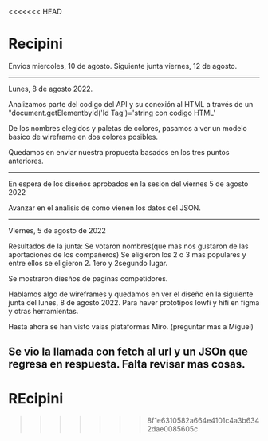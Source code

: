 <<<<<<< HEAD
# Recipini

Envios miercoles, 10 de agosto.
Siguiente junta viernes, 12 de agosto.

---

Lunes, 8 de agosto 2022.

Analizamos parte del codigo del API y su conexión al HTML a través de un "document.getElementbyId('Id Tag')='string con codigo HTML'

De los nombres elegidos y paletas de colores, pasamos a ver un modelo basico de wireframe en dos colores posibles.

Quedamos en enviar nuestra propuesta basados en los tres puntos anteriores.

---

En espera de los diseños aprobados en la sesion del viernes 5 de agosto 2022

Avanzar en el analisis de como vienen los datos del JSON.

---

Viernes, 5 de agosto de 2022

Resultados de la junta:
Se votaron nombres(que mas nos gustaron de las aportaciones de los compañeros) Se eligieron los 2 o 3 mas populares y entre ellos se eligieron 2.
1ero y 2segundo lugar.

Se mostraron diesños de paginas competidores.

Hablamos algo de wireframes y quedamos en ver el diseño en la siguiente junta del lunes, 8 de agosto 2022. Para haver prototipos lowfi y hifi en figma y otras herramientas.

Hasta ahora se han visto vaias plataformas Miro. (preguntar mas a Miguel)

Se vio la llamada con fetch al url y un JSOn que regresa en respuesta. Falta revisar mas cosas.
---
# REcipini
>>>>>>> 8f1e6310582a664e4101c4a3b6342dae0085605c
